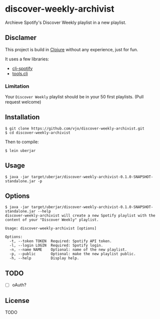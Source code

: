 # discover-weekly-archivist

Archieve Spotify's Discover Weekly playlist in a new playlist.

## Disclamer

This project is build in [Clojure](http://clojure.org) without any experience, just for fun.

It uses a few libraries:
* [clj-spotify](https://github.com/blmstrm/clj-spotify)
* [tools.cli](https://github.com/clojure/tools.cli)

### Limitation

Your `Discover Weekly` playlist should be in your 50 first playlists. (Pull request welcome)

## Installation
```shell
$ git clone https://github.com/vjo/discover-weekly-archivist.git
$ cd discover-weekly-archivist
```

Then to compile:
```shell
$ lein uberjar
```

## Usage

```shell
$ java -jar target/uberjar/discover-weekly-archivist-0.1.0-SNAPSHOT-standalone.jar -p
```

## Options

```shell
$ java -jar target/uberjar/discover-weekly-archivist-0.1.0-SNAPSHOT-standalone.jar --help
discover-weekly-archivist will create a new Spotify playlist with the content of your "Discover Weekly" playlist.

Usage: discover-weekly-archivist [options]

Options:
  -t, --token TOKEN  Required: Spotify API token.
  -l, --login LOGIN  Required: Spotify login.
  -n, --name NAME    Optional: name of the new playlist.
  -p, --public       Optional: make the new playlist public.
  -h, --help         Display help.

```

## TODO

- [ ] oAuth?

## License

TODO
